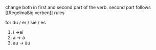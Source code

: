 change both in first and second part of the verb.
second part follows [[Regelmaßig verben]] rules

for du / er / sie / es 
1. i ->ei
2. a -> ä
3. au -> äu